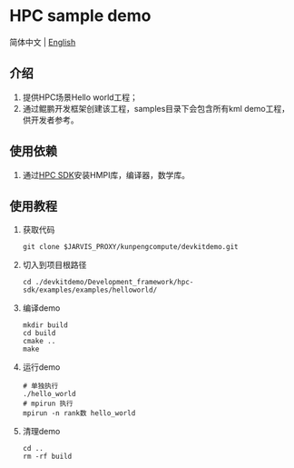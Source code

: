 # **HPC sample demo**

简体中文 | [English](README_en.md)

## 介绍

1. 提供HPC场景Hello world工程；
2. 通过鲲鹏开发框架创建该工程，samples目录下会包含所有kml demo工程，供开发者参考。

## 使用依赖

1. 通过[HPC SDK](https://mirrors.huaweicloud.com/kunpeng/archive/Kunpeng_SDK/HPC/)安装HMPI库，编译器，数学库。

## 使用教程


1. 获取代码

   ```shell
   git clone $JARVIS_PROXY/kunpengcompute/devkitdemo.git
   ```

2. 切入到项目根路径

   ```shell
   cd ./devkitdemo/Development_framework/hpc-sdk/examples/examples/helloworld/
   ```

3. 编译demo

   ```shell
   mkdir build
   cd build
   cmake ..
   make
   ```

4. 运行demo

   ```shell
   # 单独执行
   ./hello_world
   # mpirun 执行
   mpirun -n rank数 hello_world
   ```

5. 清理demo

   ```shell
   cd ..
   rm -rf build
   ```